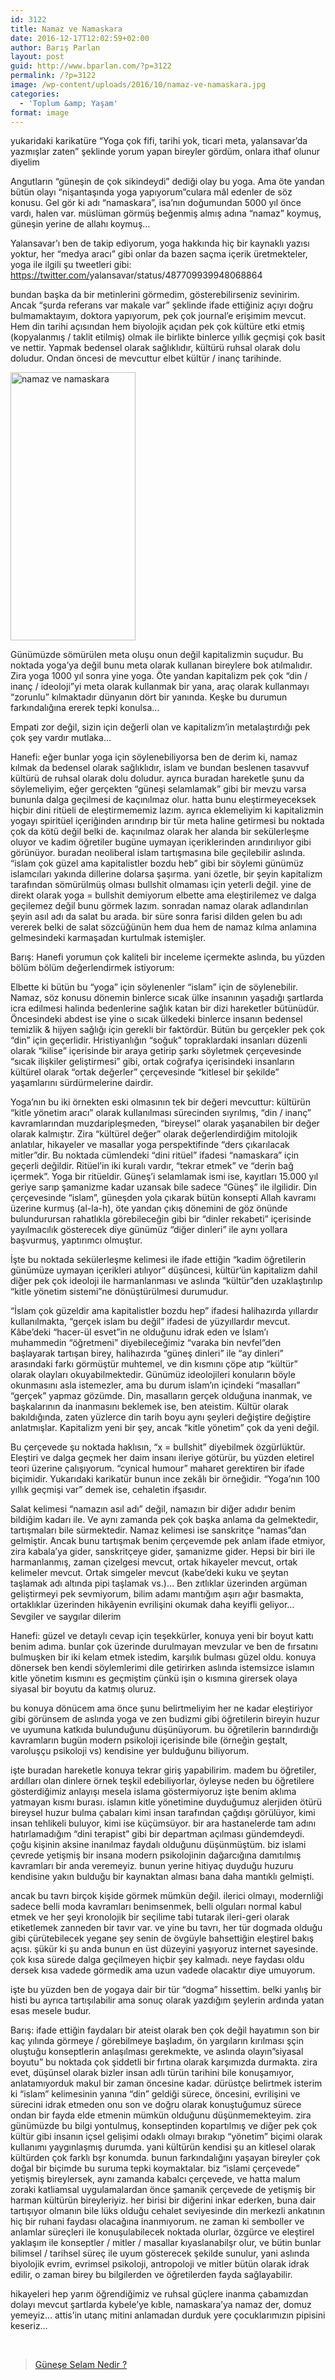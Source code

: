 ```yaml
---
id: 3122
title: Namaz ve Namaskara
date: 2016-12-17T12:02:59+02:00
author: Barış Parlan
layout: post
guid: http://www.bparlan.com/?p=3122
permalink: /?p=3122
image: /wp-content/uploads/2016/10/namaz-ve-namaskara.jpg
categories:
  - 'Toplum &amp; Yaşam'
format: image
---
```

<div class="ttr_start">
</div>

<span id="fbPhotoSnowliftCaption" class="fbPhotosPhotoCaption" tabindex="0" data-ft="{&quot;tn&quot;:&quot;K&quot;}"><span class="hasCaption">yukaridaki karikatüre &#8220;Yoga çok fifi, tarihi yok, ticari meta, yalansavar&#8217;da yazmışlar zaten&#8221; şeklinde yorum yapan bireyler gördüm, onlara ithaf olunur diyelim</span></span>

<span id="fbPhotoSnowliftCaption" class="fbPhotosPhotoCaption" tabindex="0" data-ft="{&quot;tn&quot;:&quot;K&quot;}"><span class="hasCaption">Angutların &#8220;güneşin de çok sikindeydi&#8221; dediği olay bu yoga. Ama öte yandan bütün olayı &#8220;nişantaşında yoga yapıyorum&#8221;culara mâl edenler de söz konusu. Gel gör ki adı &#8220;namaskara&#8221;, isa&#8217;nın doğumundan 5<span class="text_exposed_show">000 yıl önce vardı, halen var. müslüman görmüş beğenmiş almış adına &#8220;namaz&#8221; koymuş, güneşin yerine de allahı koymuş&#8230;</span></span></span>

<span id="fbPhotoSnowliftCaption" class="fbPhotosPhotoCaption" tabindex="0" data-ft="{&quot;tn&quot;:&quot;K&quot;}"><span class="hasCaption"><span class="text_exposed_show">Yalansavar&#8217;ı ben de takip ediyorum, yoga hakkında hiç bir kaynaklı yazısı yoktur, her &#8220;medya aracı&#8221; gibi onlar da bazen saçma içerik üretmekteler, yoga ile ilgili şu tweetleri gibi:<br /> <a href="https://twitter.com/yalansavar/status/487709939948068864" target="_blank" rel="nofollow nofollow">https://twitter.com/<wbr />yalansavar/status/<wbr />487709939948068864</a></span></span></span>

<span id="fbPhotoSnowliftCaption" class="fbPhotosPhotoCaption" tabindex="0" data-ft="{&quot;tn&quot;:&quot;K&quot;}"><span class="hasCaption"><span class="text_exposed_show">bundan başka da bir metinlerini görmedim, gösterebilirseniz sevinirim. Ancak &#8220;şurda referans var makale var&#8221; şeklinde ifade ettiğiniz açıyı doğru bulmamaktayım, doktora yapıyorum, pek çok journal&#8217;e erişimim mevcut. Hem din tarihi açısından hem biyolojik açıdan pek çok kültüre etki etmiş (kopyalanmış / taklit etilmiş) olmak ile birlikte binlerce yıllık geçmişi çok basit ve nettir. Yapmak bedensel olarak sağlıklıdır, kültürü ruhsal olarak dolu doludur. Ondan öncesi de mevcuttur elbet kültür / inanç tarihinde.</span></span></span>

<img class="wp-image-3124 alignright" src="https://i1.wp.com/www.bparlan.com/wp-content/uploads/2016/10/nmz.jpg?resize=200%2C429" alt="namaz ve namaskara" width="200" height="429" srcset="https://i1.wp.com/www.bparlan.com/wp-content/uploads/2016/10/nmz.jpg?resize=140%2C300 140w, https://i1.wp.com/www.bparlan.com/wp-content/uploads/2016/10/nmz.jpg?resize=233%2C500 233w, https://i1.wp.com/www.bparlan.com/wp-content/uploads/2016/10/nmz.jpg?w=454 454w" sizes="(max-width: 200px) 100vw, 200px" data-recalc-dims="1" /> 

<span id="fbPhotoSnowliftCaption" class="fbPhotosPhotoCaption" tabindex="0" data-ft="{&quot;tn&quot;:&quot;K&quot;}"><span class="hasCaption"><span class="text_exposed_show">Günümüzde sömürülen meta oluşu onun değil kapitalizmin suçudur. Bu noktada yoga&#8217;ya değil bunu meta olarak kullanan bireylere bok atılmalıdır. Zira yoga 1000 yıl sonra yine yoga. Öte yandan kapitalizm pek çok &#8220;din / inanç / ideoloji&#8221;yi meta olarak kullanmak bir yana, araç olarak kullanmayı &#8220;zorunlu&#8221; kılmaktadır dünyanın dört bir yanında. Keşke bu durumun farkındalığına ererek tepki konulsa&#8230;</span></span></span>

<span id="fbPhotoSnowliftCaption" class="fbPhotosPhotoCaption" tabindex="0" data-ft="{&quot;tn&quot;:&quot;K&quot;}"><span class="hasCaption"><span class="text_exposed_show">Empati zor değil, sizin için değerli olan ve kapitalizm&#8217;in metalaştırdığı pek çok şey vardır mutlaka&#8230;</span></span></span>

Hanefi: eğer bunlar yoga için söylenebiliyorsa ben de derim ki, namaz kılmak da bedensel olarak sağlıklıdır, islam ve bundan beslenen tasavvuf kültürü de ruhsal olarak dolu doludur. ayrıca buradan hareketle şunu da söylemeliyim, eğer gerçekten &#8220;güneşi selamlamak&#8221; gibi bir mevzu varsa bununla dalga geçilmesi de kaçınılmaz olur. hatta bunu eleştirmeyeceksek hiçbir dini ritüeli de eleştirmememiz lazım. ayrıca eklemeliyim ki kapitalizmin yogayı spiritüel içeriğinden arındırıp bir tür meta haline getirmesi bu noktada çok da kötü değil belki de. kaçınılmaz olarak her alanda bir sekülerleşme oluyor ve kadim öğretiler bugüne uymayan içeriklerinden arındırılıyor gibi görünüyor. buradan neoliberal islam tartışmasına bile geçilebilir aslında. &#8220;islam çok güzel ama kapitalistler bozdu heb&#8221; gibi bir söylemi günümüz islamcıları yakında dillerine dolarsa şaşırma. yani özetle, bir şeyin kapitalizm tarafından sömürülmüş olması bullshit olmaması için yeterli değil. yine de direkt olarak yoga = bullshit demiyorum elbette ama eleştirilemez ve dalga geçilemez değil bunu görmek lazım. sonradan namaz olarak adlandırılan şeyin asıl adı da salat bu arada. bir süre sonra farisi dilden gelen bu adı vererek belki de salat sözcüğünün hem dua hem de namaz kılma anlamına gelmesindeki karmaşadan kurtulmak istemişler.

Barış: <span data-ft="{&quot;tn&quot;:&quot;K&quot;}"><span class="UFICommentBody _1n4g">Hanefi yorumun çok kaliteli bir inceleme içermekte aslında, bu yüzden bölüm bölüm değerlendirmek istiyorum:</span></span>

<span data-ft="{&quot;tn&quot;:&quot;K&quot;}"><span class="UFICommentBody _1n4g">Elbette ki bütün bu &#8220;yoga&#8221; için söylenenler &#8220;islam&#8221; için de söylenebilir. Namaz, söz konusu dönemin binlerce sıcak ülke insanının yaşadığı şartlarda icra edilmesi halinda bedenlerine sağlık katan bir dizi hareketler bütünüdür. Öncesindeki abdest ise yine o sıcak ülkedeki binlerce insanın bedensel temizlik & hijyen sağlığı için gerekli bir faktördür. Bütün bu gerçekler pek çok &#8220;din&#8221; için geçerlidir. Hristiyanlığın &#8220;soğuk&#8221; topraklardaki insanları düzenli olarak &#8220;kilise&#8221; içerisinde bir araya getirip şarkı söyletmek çerçevesinde &#8220;sıcak ilişkiler geliştirmesi&#8221; gibi, ortak coğrafya içerisindeki insanların kültürel olarak &#8220;ortak değerler&#8221; çerçevesinde &#8220;kitlesel bir şekilde&#8221; yaşamlarını sürdürmelerine dairdir.</span></span>

<span data-ft="{&quot;tn&quot;:&quot;K&quot;}"><span class="UFICommentBody _1n4g">Yoga&#8217;nın bu iki örnekten eski olmasının tek bir değeri mevcuttur: kültürün &#8220;kitle yönetim aracı&#8221; olarak kullanılması sürecinden sıyrılmış, &#8220;din / inanç&#8221; kavramlarından muzdaripleşmeden, &#8220;bireysel&#8221; olarak yaşanabilen bir değer olarak kalmıştır. Zira &#8220;kültürel değer&#8221; olarak değerlendirdiğim mitolojik anlatılar, hikayeler ve masallar yoga perspektifinde &#8220;ders çıkarılacak mitler&#8221;dir. Bu noktada cümlendeki &#8220;dini ritüel&#8221; ifadesi &#8220;namaskara&#8221; için geçerli değildir. Ritüel&#8217;in iki kuralı vardır, &#8220;tekrar etmek&#8221; ve &#8220;derin bağ içermek&#8221;. Yoga bir ritüeldir. Güneş&#8217;i selamlamak ismi ise, kayıtları 15.000 yıl geriye sarıp şamanizme kadar uzansak bile sadece &#8220;Güneş&#8221; ile ilgilidir. Din çerçevesinde &#8220;islam&#8221;, güneşden yola çıkarak bütün konsepti Allah kavramı üzerine kurmuş (al-la-h), öte yandan çıkış dönemini de göz önünde bulundurursan rahatlıkla görebileceğin gibi bir &#8220;dinler rekabeti&#8221; içerisinde yayılmacılık gösterecek diye günümüz &#8220;diğer dinleri&#8221; ile aynı yollara başvurmuş, yaptırımcı olmuştur.</span></span>

<span data-ft="{&quot;tn&quot;:&quot;K&quot;}"><span class="UFICommentBody _1n4g">İşte bu noktada sekülerleşme kelimesi ile ifade ettiğin &#8220;kadim öğretilerin günümüze uymayan içerikleri atılıyor&#8221; düşüncesi, kültür&#8217;ün kapitalizm dahil diğer pek çok ideoloji ile harmanlanması ve aslında &#8220;kültür&#8221;den uzaklaştırılıp &#8220;kitle yönetim sistemi&#8221;ne dönüştürülmesi durumudur.</span></span>

<span data-ft="{&quot;tn&quot;:&quot;K&quot;}"><span class="UFICommentBody _1n4g">&#8220;İslam çok güzeldir ama kapitalistler bozdu hep&#8221; ifadesi halihazırda yıllardır kullanılmakta, &#8220;gerçek islam bu değil&#8221; ifadesi de yüzyıllardır mevcut. Kâbe&#8217;deki &#8220;hacer-ül esvet&#8221;in ne olduğunu idrak eden ve İslam&#8217;ı muhammedin &#8220;öğretmeni&#8221; diyebileceğimiz &#8220;varaka bin nevfel&#8221;den başlayarak tartışan birey, halihazırda &#8220;güneş dinleri&#8221; ile &#8220;ay dinleri&#8221; arasındaki farkı görmüştür muhtemel, ve din kısmını çöpe atıp &#8220;kültür&#8221; olarak olayları okuyabilmektedir. Günümüz ideolojileri konuların böyle okunmasını asla istemezler, ama bu durum islam&#8217;ın içindeki &#8220;masalları&#8221; &#8220;gerçek&#8221; yapmaz gözümde. Din, masalların gerçek olduğuna inanmak, ve başkalarının da inanmasını beklemek ise, ben ateistim. Kültür olarak bakıldığında, zaten yüzlerce din tarih boyu aynı şeyleri değiştire değiştire anlatmışlar. Kapitalizm yeni bir şey, ancak &#8220;kitle yönetim&#8221; çok da yeni değil.</span></span>

Bu çerçevede şu noktada haklısın, &#8220;x = bullshit&#8221; diyebilmek özgürlüktür. Eleştiri ve dalga geçmek her daim insanı ileriye götürür, bu yüzden eletirel teori üzerine çalışıyorum. &#8220;cynical humour&#8221; maharet gerektiren bir ifade biçimidir. Yukarıdaki karikatür bunun ince zekâlı bir örneğidir. &#8220;Yoga&#8217;nın 100 yıllık geçmişi var&#8221; demek ise, cehaletin ifşasıdır.

<span data-ft="{&quot;tn&quot;:&quot;K&quot;}"><span class="UFICommentBody _1n4g">Salat kelimesi &#8220;namazın asıl adı&#8221; değil, namazın bir diğer adıdır benim bildiğim kadarı ile. Ve aynı zamanda pek çok başka anlama da gelmektedir, tartışmaları bile sürmektedir. Namaz kelimesi ise sanskritçe &#8220;namas&#8221;dan gelmiştir. Ancak bunu tartışmak benim çerçevemde pek anlam ifade etmiyor, zira kabala&#8217;ya gider, sanskritçeye gider, şamanizme gider. Hepsi bir biri ile harmanlanmış, zaman çizelgesi mevcut, ortak hikayeler mevcut, ortak kelimeler mevcut. Ortak simgeler mevcut (kabe&#8217;deki kuku ve şeytan taşlamak adı altında pipi taşlamak vs.)&#8230; Ben zıtlıklar üzerinden argüman geliştirmeyi pek sevmiyorum, bilim adamı mantığım aşırı ağır basmakta, ortaklıklar üzerinden hikâyenin evrilişini okumak daha keyifli geliyor&#8230; Sevgiler ve saygılar dilerim <span class="_47e3" title="smile ifade simgesi"><img class="img" src="https://i0.wp.com/www.facebook.com/images/emoji.php/v5/f4c/1/16/1f642.png?resize=16%2C16&#038;ssl=1" width="16" height="16" data-recalc-dims="1" /></span></span></span>

Hanefi: <span data-ft="{&quot;tn&quot;:&quot;K&quot;}"><span class="UFICommentBody _1n4g">güzel ve detaylı cevap için teşekkürler, konuya yeni bir boyut kattı benim adıma. bunlar çok üzerinde durulmayan mevzular ve ben de fırsatını bulmuşken bir iki kelam etmek istedim, karşılık bulması güzel oldu. konuya dönersek ben kendi söylemlerimi dile getirirken aslında istemsizce islamın kitle yönetim kısmını es geçmiştim çünkü işin o kısmına girersek olaya siyasal bir boyutu da katmış oluruz.</span></span>

<span data-ft="{&quot;tn&quot;:&quot;K&quot;}"><span class="UFICommentBody _1n4g">bu konuya dönücem ama önce şunu belirtmeliyim her ne kadar eleştiriyor gibi görünsem de aslında yoga ve zen budizmi gibi öğretilerin bireyin huzur ve uyumuna katkıda bulunduğunu düşünüyorum. bu öğretilerin barındırdığı kavramların bugün modern psikoloji içerisinde bile (örneğin geştalt, varoluşçu psikoloji vs) kendisine yer bulduğunu biliyorum.</span></span>

<span data-ft="{&quot;tn&quot;:&quot;K&quot;}"><span class="UFICommentBody _1n4g">işte buradan hareketle konuya tekrar giriş yapabilirim. madem bu öğretiler, ardılları olan dinlere örnek teşkil edebiliyorlar, öyleyse neden bu öğretilere gösterdiğimiz anlayışı mesela islama göstermiyoruz işte benim aklıma yatmayan kısmı burası. islamın kitle yönetimine duyduğumuz alerjiden ötürü bireysel huzur bulma çabaları kimi insan tarafından çağdışı görülüyor, kimi insan tehlikeli buluyor, kimi ise küçümsüyor. bir ara hastanelerde tam adını hatırlamadığım &#8220;dini terapist&#8221; gibi bir departman açılması gündemdeydi. çoğu kişinin aksine inanılmaz faydalı olduğunu düşünmüştüm. biz islami çevrede yetişmiş bir insana modern psikolojinin dağarcığına damıtılmış kavramları bir anda veremeyiz. bunun yerine hitiyaç duyduğu huzuru kendisine yakın bulduğu bir kaynaktan alması bana daha mantıklı gelmişti.</span></span>

<span data-ft="{&quot;tn&quot;:&quot;K&quot;}"><span class="UFICommentBody _1n4g">ancak bu tavrı birçok kişide görmek mümkün değil. ilerici olmayı, modernliği sadece belli moda kavramları benimsenmek, belli olguları normal kabul etmek ve her şeyi kronolojik bir seçilime tabi tutarak ileri-geri olarak etiketlemek zanneden bir tavır var. ve yine bu tavrı, her tür dogmada olduğu gibi çürütebilecek yegane şey senin de övgüyle bahsettiğin eleştirel bakış açısı. şükür ki şu anda bunun en üst düzeyini yaşıyoruz internet sayesinde. çok kısa sürede dalga geçilmeyen hiçbir şey kalmadı. neye faydası oldu dersek kısa vadede görmedik ama uzun vadede olacaktır diye umuyorum.</span></span>

<span data-ft="{&quot;tn&quot;:&quot;K&quot;}"><span class="UFICommentBody _1n4g">işte bu yüzden ben de yogaya dair bir tür &#8220;dogma&#8221; hissettim. belki yanlış bir histi bu ayrıca tartışılabilir ama sonuç olarak yazdığım şeylerin ardında yatan esas mesele budur.</span></span>

<span data-ft="{&quot;tn&quot;:&quot;K&quot;}"><span class="UFICommentBody _1n4g">Barış: ifade ettiğin faydaları bir ateist olarak ben çok değil hayatımın son bir kaç yılında görmeye / görebilmeye başladım, ön yargıların kırılması şçin oluştuğu konseptlerin anlaşılması gerekmekte, ve aslında olayın&#8221;siyasal boyutu&#8221; bu noktada çok şiddetli bir fırtına olarak karşımızda durmakta. zira evet, düşünsel olarak bizler insan adlı türün tarihini bile konuşamıyor, anlatamıyorduk makul bir zaman öncesine kadar. dürüstçe belirtmek isterim ki &#8220;islam&#8221; kelimesinin yanına &#8220;din&#8221; geldiği sürece, öncesini, evrilişini ve sürecini idrak etmeden onu son ve doğru olarak konuştuğumuz sürece ondan bir fayda elde etmenin mümkün olduğunu düşünmemekteyim. zira günümüzde bu bilgi yontulmuş, konseptinden kopartılmış ve diğer pek çok kültür gibi insanın içsel gelişimi odaklı olmayı bırakıp &#8220;yönetim&#8221; biçimi olarak kullanımı yaygınlaşmış durumda. yani kültürün kendisi şu an kitlesel olarak kültürden çok farklı bşr konumda. bunun farkındalığını yaşayan bireyler çok doğal bir biçimde bu suruma tepki koymaktalar. biz &#8220;islami çerçevede&#8221; yetişmiş bireylersek, aynı zamanda kabalcı çerçevede, ve hatta malum zoraki katliamsal uygulamalardan önce şamanik çerçevede de yetişmiş bir harman kültürün bireyleriyiz. her birisi bir diğerini inkar ederken, buna dair tartışıyor olmanın bile lüks olduğu cehalet seviyesinde din merkezli ankatının hiç bir ruhani faydası olacağına inanmıyorum. ne zaman ki semboller ve anlamlar süreçleri ile konuşulabilecek noktada olurlar, özgürce ve eleştirel yaklaşım ile konseptler / mitler / masallar kıyaslanabilşr olur, ve bütin bunlar bilimsel / tarihsel süreç ile uyum gösterecek şekilde sunulur, yani aslında biyolojik evrim, evrimsel psikoloji, antropoloji ve mitler bütün olarak idrak edilir, o zaman birey bu bilgilerden ve öğretilerden fayda sağlayabilir.</span></span>

hikayeleri hep yarım öğrendiğimiz ve ruhsal güçlere inanma çabamızdan dolayı mevcut şartlarda kybele&#8217;ye kıble, namaskara&#8217;ya namaz der, domuz yemeyiz&#8230; attis&#8217;in utanç mitini anlamadan durduk yere çocuklarımızın pipisini keseriz&#8230;

&nbsp;

<blockquote class="wp-embedded-content" data-secret="fNcGAdvzNR">
  <p>
    <a href="http://www.ranaortanyoga.com/2016/11/29/gunese-selam-nedir/">Güneşe Selam Nedir ?</a>
  </p>
</blockquote>



<div class="ttr_end">
</div>
